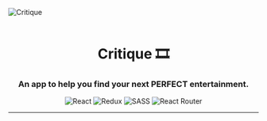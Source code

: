 ![Critique](https://github.com/LiQuiD-404/Critique/assets/94376674/8846da95-925e-4723-b0a1-fd22f0f36f50)
<br>
<br>
<div align="center">
  <h1>Critique 🎞️</h1>
  <h3>An app to help you find your next PERFECT entertainment.</h3>
</div>

<div align=center>
  
  ![React](https://img.shields.io/badge/react-%2320232a.svg?style=for-the-badge&logo=react&logoColor=%2361DAFB)
  ![Redux](https://img.shields.io/badge/redux-%23593d88.svg?style=for-the-badge&logo=redux&logoColor=white)
  ![SASS](https://img.shields.io/badge/SASS-hotpink.svg?style=for-the-badge&logo=SASS&logoColor=white)
  ![React Router](https://img.shields.io/badge/React_Router-CA4245?style=for-the-badge&logo=react-router&logoColor=white)
  
</div>
<hr>
